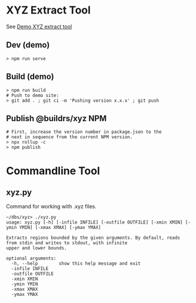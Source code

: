 # XYZ Extract Tool

See [Demo XYZ extract tool](https://buildrs.github.io/xyz/)

## Dev (demo)
```
> npm run serve
```

## Build (demo)
```
> npm run build
# Push to demo site:
> git add . ; git ci -m 'Pushing version x.x.x' ; git push
```

## Publish @buildrs/xyz NPM
```
# First, increase the version number in package.json to the
# next in sequence from the current NPM version.
> npx rollup -c
> npm publish
```

# Commandline Tool

## xyz.py
Command for working with .xyz files.
```
~/dbs/xyz> ./xyz.py
usage: xyz.py [-h] [-infile INFILE] [-outfile OUTFILE] [-xmin XMIN] [-ymin YMIN] [-xmax XMAX] [-ymax YMAX]

Extracts regions bounded by the given arguments. By default, reads from stdin and writes to stdout, with infinite
upper and lower bounds.

optional arguments:
  -h, --help        show this help message and exit
  -infile INFILE
  -outfile OUTFILE
  -xmin XMIN
  -ymin YMIN
  -xmax XMAX
  -ymax YMAX
```
